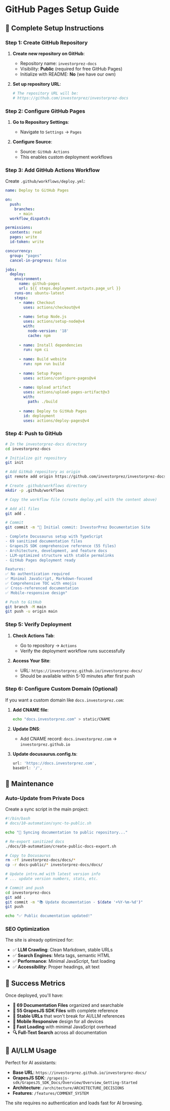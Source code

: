 # GitHub Pages Setup Guide

## 🚀 Complete Setup Instructions

### Step 1: Create GitHub Repository

1. **Create new repository on GitHub**:
   - Repository name: `investorprez-docs`
   - Visibility: **Public** (required for free GitHub Pages)
   - Initialize with README: **No** (we have our own)

2. **Set up repository URL**:
   ```bash
   # The repository URL will be:
   # https://github.com/investorprez/investorprez-docs
   ```

### Step 2: Configure GitHub Pages

1. **Go to Repository Settings**:
   - Navigate to `Settings` → `Pages`

2. **Configure Source**:
   - Source: `GitHub Actions`
   - This enables custom deployment workflows

### Step 3: Add GitHub Actions Workflow

Create `.github/workflows/deploy.yml`:

```yaml
name: Deploy to GitHub Pages

on:
  push:
    branches:
      - main
  workflow_dispatch:

permissions:
  contents: read
  pages: write
  id-token: write

concurrency:
  group: "pages"
  cancel-in-progress: false

jobs:
  deploy:
    environment:
      name: github-pages
      url: ${{ steps.deployment.outputs.page_url }}
    runs-on: ubuntu-latest
    steps:
      - name: Checkout
        uses: actions/checkout@v4
      
      - name: Setup Node.js
        uses: actions/setup-node@v4
        with:
          node-version: '18'
          cache: npm
      
      - name: Install dependencies
        run: npm ci
      
      - name: Build website
        run: npm run build
      
      - name: Setup Pages
        uses: actions/configure-pages@v4
      
      - name: Upload artifact
        uses: actions/upload-pages-artifact@v3
        with:
          path: ./build
      
      - name: Deploy to GitHub Pages
        id: deployment
        uses: actions/deploy-pages@v4
```

### Step 4: Push to GitHub

```bash
# In the investorprez-docs directory
cd investorprez-docs

# Initialize git repository
git init

# Add GitHub repository as origin
git remote add origin https://github.com/investorprez/investorprez-docs.git

# Create .github/workflows directory
mkdir -p .github/workflows

# Copy the workflow file (create deploy.yml with the content above)

# Add all files
git add .

# Commit
git commit -m "🚀 Initial commit: InvestorPrez Documentation Site

- Complete Docusaurus setup with TypeScript
- 69 sanitized documentation files
- GrapesJS SDK comprehensive reference (55 files)
- Architecture, development, and feature docs
- LLM-optimized structure with stable permalinks
- GitHub Pages deployment ready

Features:
✅ No authentication required
✅ Minimal JavaScript, Markdown-focused  
✅ Comprehensive TOC with emojis
✅ Cross-referenced documentation
✅ Mobile-responsive design"

# Push to GitHub
git branch -M main
git push -u origin main
```

### Step 5: Verify Deployment

1. **Check Actions Tab**:
   - Go to repository → `Actions`
   - Verify the deployment workflow runs successfully

2. **Access Your Site**:
   - URL: `https://investorprez.github.io/investorprez-docs/`
   - Should be available within 5-10 minutes after first push

### Step 6: Configure Custom Domain (Optional)

If you want a custom domain like `docs.investorprez.com`:

1. **Add CNAME file**:
   ```bash
   echo "docs.investorprez.com" > static/CNAME
   ```

2. **Update DNS**:
   - Add CNAME record: `docs.investorprez.com` → `investorprez.github.io`

3. **Update docusaurus.config.ts**:
   ```typescript
   url: 'https://docs.investorprez.com',
   baseUrl: '/',
   ```

## 🔧 Maintenance

### Auto-Update from Private Docs

Create a sync script in the main project:

```bash
#!/bin/bash
# docs/10-automation/sync-to-public.sh

echo "🔄 Syncing documentation to public repository..."

# Re-export sanitized docs
./docs/10-automation/create-public-docs-export.sh

# Copy to Docusaurus
rm -rf investorprez-docs/docs/*
cp -r docs-public/* investorprez-docs/docs/

# Update intro.md with latest version info
# ... update version numbers, stats, etc.

# Commit and push
cd investorprez-docs
git add .
git commit -m "📚 Update documentation - $(date '+%Y-%m-%d')"
git push

echo "✅ Public documentation updated!"
```

### SEO Optimization

The site is already optimized for:
- ✅ **LLM Crawling**: Clean Markdown, stable URLs
- ✅ **Search Engines**: Meta tags, semantic HTML
- ✅ **Performance**: Minimal JavaScript, fast loading
- ✅ **Accessibility**: Proper headings, alt text

## 🎯 Success Metrics

Once deployed, you'll have:

- **📖 69 Documentation Files** organized and searchable
- **🎨 55 GrapesJS SDK Files** with complete reference
- **🔗 Stable URLs** that won't break for AI/LLM references
- **📱 Mobile Responsive** design for all devices
- **🚀 Fast Loading** with minimal JavaScript overhead
- **🔍 Full-Text Search** across all documentation

## 🤖 AI/LLM Usage

Perfect for AI assistants:
- **Base URL**: `https://investorprez.github.io/investorprez-docs/`
- **GrapesJS SDK**: `/grapesjs-sdk/GrapesJS_SDK_Docs/Overview/Overview_Getting-Started`
- **Architecture**: `/architecture/ARCHITECTURE_DECISIONS`
- **Features**: `/features/COMMENT_SYSTEM`

The site requires no authentication and loads fast for AI browsing.